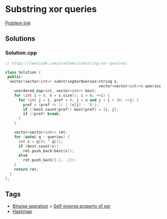 # Substring xor queries

[Problem link](https://leetcode.com/problems/substring-xor-queries/)

## Solutions


### Solution.cpp
```cpp
// https://leetcode.com/problems/substring-xor-queries/

class Solution {
 public:
  vector<vector<int>> substringXorQueries(string s,
                                          vector<vector<int>>& queries) {
    unordered_map<int, vector<int>> best;
    for (int i = 0, n = s.size(); i < n; ++i) {
      for (int j = i, pref = 0; j < n and j < i + 30; ++j) {
        pref = (pref << 1) | (s[j] - '0');
        if (!best.count(pref)) best[pref] = {i, j};
        if (!pref) break;
      }
    }

    vector<vector<int>> ret;
    for (auto& q : queries) {
      int x = q[0] ^ q[1];
      if (best.count(x))
        ret.push_back(best[x]);
      else
        ret.push_back({-1, -1});
    }
    return ret;
  }
};
```
## Tags

* [Bitwise operation](/README.md#Bitwise_operation) > [Self-inverse property of xor](/README.md#Bitwise_operation-Self_inverse_property_of_xor)
* [Hashmap](/README.md#Hashmap)
